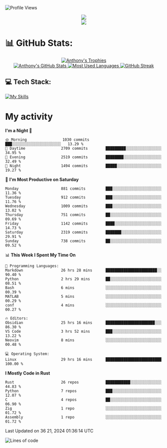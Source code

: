
![Profile Views](https://komarev.com/ghpvc/?username=anthonymichaeltdm&label=Profile%20views&color=0e75b6&style=flat)

<!--profile banner-->
<div align="center">
  <img src="https://svg-banners.vercel.app/api?type=typeWriter&text1=Anthony%20Rubick&width=800&height=150" />
</div>

<!--profile views-->
<div align="center">
  <a href="https://u8views.com/github/AnthonyMichaelTDM">
    <img src="https://u8views.com/api/v1/github/profiles/68485672/views/day-week-month-total-count.svg">
  </a>
</div>

# 📊 GitHub Stats:

<!--trophies https://github.com/ryo-ma/github-profile-trophy -->
<div align="center"> 
  <a href="https://github.com/ryo-ma/github-profile-trophy">
    <picture>
      <source
        srcset="https://github-profile-trophy.vercel.app/?username=anthonymichaeltdm&theme=gitdimmed&no-frame=true&no-bg=true&column=-1"
        media="(prefers-color-scheme: dark)"
      />
      <source
        srcset="https://github-profile-trophy.vercel.app/?username=anthonymichaeltdm&theme=_____&no-frame=true&no-bg=true&column=-1"
        media="(prefers-color-scheme: light), (prefers-color-scheme: no-preference)"
      />
      <img src="https://github-profile-trophy.vercel.app/?username=anthonymichaeltdm&theme=gitdimmed&no-frame=true&no-bg=true&column=-1" alt="Anthony's Trophies" />
    </picture>
  </a>
</div>

<div align="center">
  <a href="https://github.com/anuraghazra/github-readme-stats">
    <picture>
      <source
        srcset="https://github-readme-stats.vercel.app/api?username=anthonymichaeltdm&show_icons=true&locale=en&theme=github_dark_dimmed&count_private=true&hide_border=true&include_all_commits=true"
        media="(prefers-color-scheme: dark)"
      />
      <source
        srcset="https://github-readme-stats.vercel.app/api?username=anthonymichaeltdm&show_icons=true&locale=en&theme=___&count_private=true&hide_border=true&include_all_commits=true"
        media="(prefers-color-scheme: light), (prefers-color-scheme: no-preference)"
      />
      <img src="https://github-readme-stats.vercel.app/api?username=anthonymichaeltdm&show_icons=true&locale=en&theme=github_dark_dimmed&count_private=true&hide_border=true&include_all_commits=true" alt="Anthony's GitHub Stats" />
    </picture>
  </a>
  
  <!--most used languages-->
  <a href="https://github.com/anuraghazra/github-readme-stats">
    <picture>
      <source
        srcset="https://github-readme-stats.vercel.app/api/top-langs?username=anthonymichaeltdm&show_icons=true&locale=en&layout=compact&theme=github_dark_dimmed&langs_count=8&count_private=true&size_weight=0.5&count_weight=0.5&hide_border=true"
        media="(prefers-color-scheme: dark)"
      />
      <source
        srcset="https://github-readme-stats.vercel.app/api/top-langs?username=anthonymichaeltdm&show_icons=true&locale=en&layout=compact&theme=____&langs_count=8&count_private=true&size_weight=0.5&count_weight=0.5&hide_border=true"
        media="(prefers-color-scheme: light), (prefers-color-scheme: no-preference)"
      />
      <img src="https://github-readme-stats.vercel.app/api/top-langs?username=anthonymichaeltdm&show_icons=true&locale=en&layout=compact&theme=github_dark_dimmed&langs_count=8&count_private=true&size_weight=0.5&count_weight=0.5&hide_border=true" alt="Most Used Languages" />
    </picture>
  </a>
  
  <!--streak https://git.io/streak-stats -->
  <a href="https://git.io/streak-stats">
    <picture>
      <source
        srcset="https://streak-stats.demolab.com?user=AnthonyMichaelTDM&theme=one-dark-pro&hide_border=true"
        media="(prefers-color-scheme: dark)"
      />
      <source
        srcset="https://streak-stats.demolab.com?user=AnthonyMichaelTDM&theme=_____&hide_border=true"
        media="(prefers-color-scheme: light), (prefers-color-scheme: no-preference)"
      />
      <img src="https://streak-stats.demolab.com?user=AnthonyMichaelTDM&theme=one-dark-pro&hide_border=true" alt="GitHub Streak" />
    </picture>
  </a>
</div>

<!--favorite languages and tools, and most used langs-->
## 💻 Tech Stack:

[![My Skills](https://skillicons.dev/icons?i=rust,actix,aws,github,githubactions,git,linux,bash,cpp,docker,java,latex,md,neovim,postgres,py,regex,vscode&theme=dark&perline=6)](https://skillicons.dev#gh-dark-mode-only)

# My activity

<!--START_SECTION:activity-->

<!--END_SECTION:activity-->

<!-- weekly activity https://github.com/AnthonyMichaelTDM/waka-readme-stats -->
<!--START_SECTION:waka-->
**I'm a Night 🦉** 

```text
🌞 Morning                1030 commits        ███░░░░░░░░░░░░░░░░░░░░░░   13.29 % 
🌆 Daytime                2709 commits        █████████░░░░░░░░░░░░░░░░   34.95 % 
🌃 Evening                2519 commits        ████████░░░░░░░░░░░░░░░░░   32.49 % 
🌙 Night                  1494 commits        █████░░░░░░░░░░░░░░░░░░░░   19.27 % 
```
📅 **I'm Most Productive on Saturday** 

```text
Monday                   881 commits         ███░░░░░░░░░░░░░░░░░░░░░░   11.36 % 
Tuesday                  912 commits         ███░░░░░░░░░░░░░░░░░░░░░░   11.76 % 
Wednesday                1009 commits        ███░░░░░░░░░░░░░░░░░░░░░░   13.02 % 
Thursday                 751 commits         ██░░░░░░░░░░░░░░░░░░░░░░░   09.69 % 
Friday                   1142 commits        ████░░░░░░░░░░░░░░░░░░░░░   14.73 % 
Saturday                 2319 commits        ███████░░░░░░░░░░░░░░░░░░   29.91 % 
Sunday                   738 commits         ██░░░░░░░░░░░░░░░░░░░░░░░   09.52 % 
```


📊 **This Week I Spent My Time On** 

```text
💬 Programming Languages: 
Markdown                 26 hrs 28 mins      ███████████████████████░░   90.40 % 
Python                   2 hrs 29 mins       ██░░░░░░░░░░░░░░░░░░░░░░░   08.51 % 
Bash                     6 mins              ░░░░░░░░░░░░░░░░░░░░░░░░░   00.39 % 
MATLAB                   5 mins              ░░░░░░░░░░░░░░░░░░░░░░░░░   00.29 % 
conf                     4 mins              ░░░░░░░░░░░░░░░░░░░░░░░░░   00.27 % 

🔥 Editors: 
Obsidian                 25 hrs 16 mins      ██████████████████████░░░   86.30 % 
VS Code                  3 hrs 52 mins       ███░░░░░░░░░░░░░░░░░░░░░░   13.22 % 
Neovim                   8 mins              ░░░░░░░░░░░░░░░░░░░░░░░░░   00.48 % 

💻 Operating System: 
Linux                    29 hrs 16 mins      █████████████████████████   100.00 % 
```

**I Mostly Code in Rust** 

```text
Rust                     26 repos            ███████████░░░░░░░░░░░░░░   44.83 % 
Python                   7 repos             ███░░░░░░░░░░░░░░░░░░░░░░   12.07 % 
C                        4 repos             ██░░░░░░░░░░░░░░░░░░░░░░░   06.90 % 
Zig                      1 repo              ░░░░░░░░░░░░░░░░░░░░░░░░░   01.72 % 
Assembly                 1 repo              ░░░░░░░░░░░░░░░░░░░░░░░░░   01.72 % 
```




 Last Updated on 36 21, 2024 01:36:14 UTC
<!--END_SECTION:waka-->

<!--START_SECTION:loc-->
![Lines of code](https://img.shields.io/badge/From%20Hello%20World%20I%27ve%20Written-16.8%20million%20lines%20of%20code-blue)


<!--END_SECTION:loc-->
